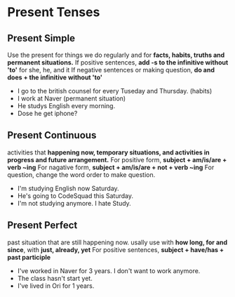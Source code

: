 # Present Tenses 

## Present Simple
Use the present for things we do regularly and for **facts, habits, truths and permanent situations.**
If positive sentences, **add -s to the infinitive without 'to'** for she, he, and it
If negative sentences or making question, **do and does + the infinitive without 'to'**

- I go to the british counsel for every Tuseday and Thursday. (habits)
- I work at Naver (permanent situation)
- He studys English every morning.
- Dose he get iphone?


## Present Continuous
activities that **happening now, temporary situations, and activities in progress and future arrangement.**
For positive form, **subject + am/is/are + verb ~ing**
For nagative form, **subject + am/is/are + not + verb ~ing**
For question, change the word order to make question.

- I'm studying English now Saturday.
- He's going to CodeSquad this Saturday.
- I'm not studying anymore. I hate Study.

## Present Perfect
past situation that are still happening now. usally use with **how long, for and since**, with **just, already, yet**
For positive sentences, **subject + have/has + past participle** 

- I've worked in Naver for 3 years. I don't want to work anymore.
- The class hasn't start yet.
- I've lived in Ori for 1 years.





